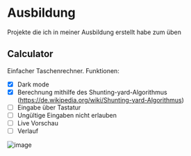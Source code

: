 # Ausbildung
Projekte die ich in meiner Ausbildung erstellt habe zum üben

## Calculator

Einfacher Taschenrechner. Funktionen:

- [x] Dark mode
- [x] Berechnung mithilfe des Shunting-yard-Algorithmus (https://de.wikipedia.org/wiki/Shunting-yard-Algorithmus)
- [ ] Eingabe über Tastatur
- [ ] Ungültige Eingaben nicht erlauben
- [ ] Live Vorschau
- [ ] Verlauf

![image](https://github.com/tim-gromeyer/Ausbildung/assets/58736434/364fc4fa-da25-4cc3-928b-eca49945d761)

